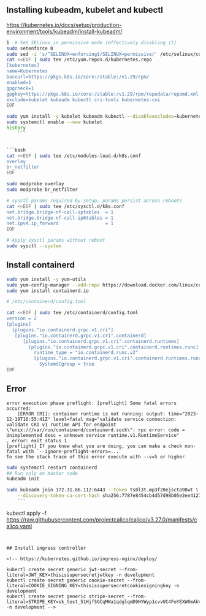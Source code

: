 
## Installing kubeadm, kubelet and kubectl 
https://kubernetes.io/docs/setup/production-environment/tools/kubeadm/install-kubeadm/


```bash
1  # Set SELinux in permissive mode (effectively disabling it)
sudo setenforce 0
sudo sed -i 's/^SELINUX=enforcing$/SELINUX=permissive/' /etc/selinux/config
cat <<EOF | sudo tee /etc/yum.repos.d/kubernetes.repo
[kubernetes]
name=Kubernetes
baseurl=https://pkgs.k8s.io/core:/stable:/v1.29/rpm/
enabled=1
gpgcheck=1
gpgkey=https://pkgs.k8s.io/core:/stable:/v1.29/rpm/repodata/repomd.xml.key
exclude=kubelet kubeadm kubectl cri-tools kubernetes-cni
EOF

sudo yum install -y kubelet kubeadm kubectl --disableexcludes=kubernetes
sudo systemctl enable --now kubelet
history
    ```


```bash
cat <<EOF | sudo tee /etc/modules-load.d/k8s.conf
overlay
br_netfilter
EOF

sudo modprobe overlay
sudo modprobe br_netfilter

# sysctl params required by setup, params persist across reboots
cat <<EOF | sudo tee /etc/sysctl.d/k8s.conf
net.bridge.bridge-nf-call-iptables  = 1
net.bridge.bridge-nf-call-ip6tables = 1
net.ipv4.ip_forward                 = 1
EOF

# Apply sysctl params without reboot
sudo sysctl --system
```

## Install containerd

```bash
sudo yum install -y yum-utils
sudo yum-config-manager --add-repo https://download.docker.com/linux/centos/docker-ce.repo
sudo yum install containerd.io

# /etc/containerd/config.toml

cat <<EOF | sudo tee /etc/containerd/config.toml
version = 2
[plugins]
  [plugins."io.containerd.grpc.v1.cri"]
   [plugins."io.containerd.grpc.v1.cri".containerd]
      [plugins."io.containerd.grpc.v1.cri".containerd.runtimes]
        [plugins."io.containerd.grpc.v1.cri".containerd.runtimes.runc]
          runtime_type = "io.containerd.runc.v2"
          [plugins."io.containerd.grpc.v1.cri".containerd.runtimes.runc.options]
            SystemdCgroup = true
EOF

```


## Error

```
error execution phase preflight: [preflight] Some fatal errors occurred:
	[ERROR CRI]: container runtime is not running: output: time="2023-12-19T16:55:41Z" level=fatal msg="validate service connection: validate CRI v1 runtime API for endpoint \"unix:///var/run/containerd/containerd.sock\": rpc error: code = Unimplemented desc = unknown service runtime.v1.RuntimeService"
, error: exit status 1
[preflight] If you know what you are doing, you can make a check non-fatal with `--ignore-preflight-errors=...`
To see the stack trace of this error execute with --v=5 or higher
```

```bash
sudo systemctl restart containerd
## Run only on master node
kubeadm init
```


```bash
sudo kubeadm join 172.31.86.112:6443 --token ts0l3t.mp3f20ejscta98wt \
	--discovery-token-ca-cert-hash sha256:7787e8454cb4d57d98b05e2ee412792ee8c7ee35b3079da541068d925701073c
    ```


```
kubectl apply -f https://raw.githubusercontent.com/projectcalico/calico/v3.27.0/manifests/calico.yaml

```


## Install ingress controller

<!-- https://kubernetes.github.io/ingress-nginx/deploy/

kubectl create secret generic jwt-secret --from-literal=JWT_KEY=thisissupersecretjwtkey -n development
kubectl create secret generic cookie-secret --from-literal=COOKIE_SIGNING_KEY=thisissupersecretcookiesigningkey -n development
kubectl create secret generic stripe-secret --from-literal=STRIPE_KEY=sk_test_51HjfSGCqMWa1qdglqmD9HYWyp1cvvUC4FoYEXW0mAkV8t8P0Kx26VY4psazschjhZF8juqAvuuaU19Iwwbx4ZKce00hcIwBHNU -n development -->